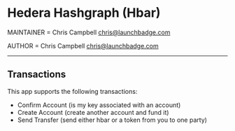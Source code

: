 # Hedera Hashgraph (Hbar)

MAINTAINER = Chris Campbell <chris@launchbadge.com>

AUTHOR = Chris Campbell <chris@launchbadge.com>

---

## Transactions

This app supports the following transactions:

- Confirm Account (is my key associated with an account)
- Create Account (create another account and fund it)
- Send Transfer (send either hbar or a token from you to one party)

